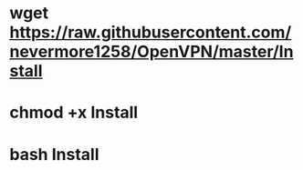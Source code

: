 # wget https://raw.githubusercontent.com/nevermore1258/OpenVPN/master/Install
# chmod +x Install
# bash Install
